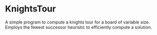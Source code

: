 # KnightsTour
A simple program to compute a knights tour for a board of variable size. Employs the fewest successor heuristic to efficiently compute a solution.
